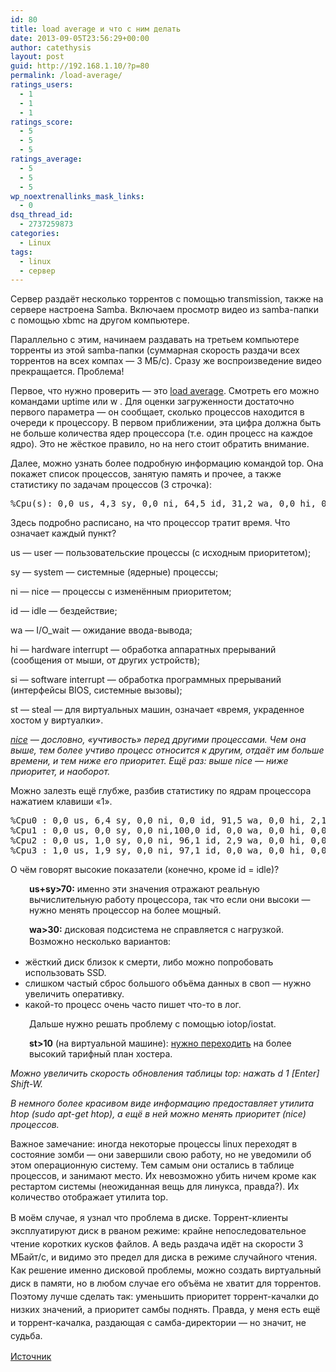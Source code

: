 ```yaml
---
id: 80
title: load average и что с ним делать
date: 2013-09-05T23:56:29+00:00
author: catethysis
layout: post
guid: http://192.168.1.10/?p=80
permalink: /load-average/
ratings_users:
  - 1
  - 1
  - 1
ratings_score:
  - 5
  - 5
  - 5
ratings_average:
  - 5
  - 5
  - 5
wp_noextrenallinks_mask_links:
  - 0
dsq_thread_id:
  - 2737259873
categories:
  - Linux
tags:
  - linux
  - сервер
---
```

Сервер раздаёт несколько торрентов с помощью transmission, также на сервере настроена Samba. Включаем просмотр видео из samba-папки с помощью xbmc на другом компьютере.
  
Параллельно с этим, начинаем раздавать на третьем компьютере торренты из этой samba-папки (суммарная скорость раздачи всех торрентов на всех компах &#8212; 3 МБ/с). Сразу же воспроизведение видео прекращается. Проблема!

<!--more-->

Первое, что нужно проверить &#8212; это <a target="_blank" rel="nofollow" href="http://catethysis.ru/goto/http://en.wikipedia.org/wiki/Load_(computing)" >load average</a>. Смотреть его можно командами uptime или w . Для оценки загруженности достаточно первого параметра &#8212; он сообщает, сколько процессов находится в очереди к процессору. В первом приближении, эта цифра должна быть не больше количества ядер процессора (т.е. один процесс на каждое ядро). Это не жёсткое правило, но на него стоит обратить внимание.

Далее, можно узнать более подробную информацию командой top. Она покажет список процессов, занятую память и прочее, а также статистику по задачам процессов (3 строчка):

<pre>%Cpu(s): 0,0 us, 4,3 sy, 0,0 ni, 64,5 id, 31,2 wa, 0,0 hi, 0,0 si, 0,0 st</pre>

Здесь подробно расписано, на что процессор тратит время. Что означает каждый пункт?

us &#8212; user &#8212; пользовательские процессы (с исходным приоритетом);
  
sy &#8212; system &#8212; системные (ядерные) процессы;
  
ni &#8212; nice &#8212; процессы с изменённым приоритетом;
  
id &#8212; idle &#8212; бездействие;
  
wa &#8212; I/O_wait &#8212; ожидание ввода-вывода;
  
hi &#8212; hardware interrupt &#8212; обработка аппаратных прерываний (сообщения от мыши, от других устройств);
  
si &#8212; software interrupt &#8212; обработка программных прерываний (интерфейсы BIOS, системные вызовы);
  
st &#8212; steal &#8212; для виртуальных машин, означает &#171;время, украденное хостом у виртуалки&#187;.

_<a target="_blank" rel="nofollow" href="http://catethysis.ru/goto/http://en.wikipedia.org/wiki/Nice_(Unix)"  target="_blank">nice</a> &#8212; дословно, &#171;учтивость&#187; перед другими процессами. Чем она выше, тем более учтиво процесс относится к другим, отдаёт им больше времени, и тем ниже его приоритет. Ещё раз: выше nice &#8212; ниже приоритет, и наоборот._

Можно залезть ещё глубже, разбив статистику по ядрам процессора нажатием клавиши &#171;1&#187;.

<pre>%Cpu0 : 0,0 us, 6,4 sy, 0,0 ni, 0,0 id, 91,5 wa, 0,0 hi, 2,1 si, 0,0 st
%Cpu1 : 0,0 us, 0,0 sy, 0,0 ni,100,0 id, 0,0 wa, 0,0 hi, 0,0 si, 0,0 st
%Cpu2 : 0,0 us, 1,0 sy, 0,0 ni, 96,1 id, 2,9 wa, 0,0 hi, 0,0 si, 0,0 st
%Cpu3 : 1,0 us, 1,9 sy, 0,0 ni, 97,1 id, 0,0 wa, 0,0 hi, 0,0 si, 0,0 st</pre>

О чём говорят высокие показатели (конечно, кроме id = idle)?

<p style="padding-left: 30px;">
  <strong>us+sy>70:</strong> именно эти значения отражают реальную вычислительную работу процессора, так что если они высоки &#8212; нужно менять процессор на более мощный.
</p>

<p style="padding-left: 30px;">
  <strong>wa>30:</strong> дисковая подсистема не справляется с нагрузкой. Возможно несколько вариантов:<span style="line-height: 1.5;"><br /> </span>
</p>

  * жёсткий диск близок к смерти, либо можно попробовать использовать SSD.
  * слишком частый сброс большого объёма данных в своп &#8212; нужно увеличить оперативку.
  * какой-то процесс очень часто пишет что-то в лог.

<p style="padding-left: 30px;">
  Дальше нужно решать проблему с помощью iotop/iostat.
</p>

<p style="padding-left: 30px;">
  <strong>st>10</strong> (на виртуальной машине): <a target="_blank" rel="nofollow" href="http://catethysis.ru/goto/http://habrahabr.ru/post/71020/#comment_2031828"  target="_blank">нужно переходить</a> на более высокий тарифный план хостера.
</p>

_Можно увеличить скорость обновления таблицы top: нажать d 1 [Enter] Shift-W._
  
 _В немного более красивом виде информацию предоставляет утилита htop (sudo apt-get htop), а ещё в ней можно менять приоритет (nice) процессов._

Важное замечание: иногда некоторые процессы linux переходят в состояние зомби &#8212; они завершили свою работу, но не уведомили об этом операционную систему. Тем самым они остались в таблице процессов, и занимают место. Их невозможно убить ничем кроме как рестартом системы (неожиданная вещь для линукса, правда?). Их количество отображает утилита top.

<span style="line-height: 1.5;">В моём случае, я узнал что проблема в диске. Торрент-клиенты эксплуатируют диск в рваном режиме: крайне непоследовательное чтение коротких кусков файлов. А ведь раздача идёт на скорости 3 МБайт/с, и видимо это предел для диска в режиме случайного чтения.<br /> Как решение именно дисковой проблемы, можно создать виртуальный диск в памяти, но в любом случае его объёма не хватит для торрентов.<br /> Поэтому лучше сделать так: уменьшить приоритет торрент-качалки до низких значений, а приоритет самбы поднять. Правда, у меня есть ещё и торрент-качалка, раздающая с самба-директории &#8212; но значит, не судьба.</span>

<a target="_blank" rel="nofollow" href="http://catethysis.ru/goto/http://habrahabr.ru/post/146983/" >Источник</a>